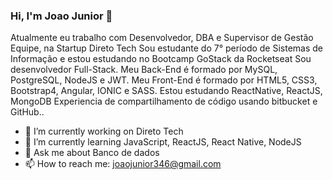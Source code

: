 ### Hi, I'm Joao Junior 👋

Atualmente eu trabalho com Desenvolvedor,  DBA e Supervisor de Gestão Equipe, na Startup Direto Tech
Sou estudante do 7° período de Sistemas de Informação e estou estudando no Bootcamp GoStack da Rocketseat
Sou desenvolvedor Full-Stack.
Meu Back-End é formado por MySQL, PostgreSQL, NodeJS e JWT. 
Meu Front-End é formado por HTML5, CSS3, Bootstrap4, Angular, IONIC e SASS. 
Estou estudando ReactNative, ReactJS, MongoDB
Experiencia de compartilhamento de código usando bitbucket e GitHub..

- 🔭 I’m currently working on Direto Tech
- 🌱 I’m currently learning  JavaScript, ReactJS, React Native, NodeJS
- 💬 Ask me about Banco de dados
- 📫 How to reach me: joaojunior346@gmail.com

